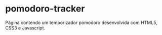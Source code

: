 # pomodoro-tracker
Página contendo um temporizador pomodoro desenvolvida com HTML5, CSS3 e Javascript.
